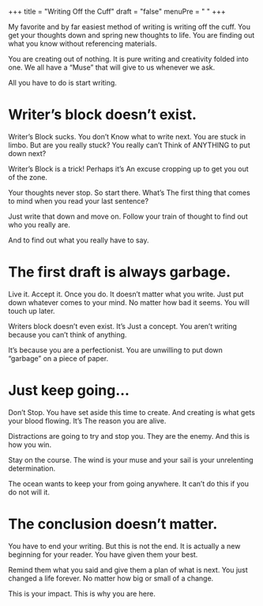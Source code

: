 +++
title = "Writing Off the Cuff"
draft = "false"
menuPre = "<i class='fa-fw fas fa-caret-right'></i> "
+++

My favorite and by far easiest method of writing is writing off the cuff. You get your thoughts down and spring new thoughts to life. You are finding out what you know without referencing materials.

You are creating out of nothing. It is pure writing and creativity folded into one. We all have a “Muse” that will give to us whenever we ask.

All you have to do is start writing.

# Writer’s block doesn’t exist.

Writer’s Block sucks. You don’t Know what to write next. You are stuck in limbo. But are you really stuck? You really can’t Think of ANYTHING to put down next?

Writer’s Block is a trick! Perhaps it’s An excuse cropping up to get you out of the zone.

Your thoughts never stop. So start there. What’s The first thing that comes to mind when you read your last sentence?

Just write that down and move on. Follow your train of thought to find out who you really are.

And to find out what you really have to say.

# The first draft is always garbage.

Live it. Accept it. Once you do. It doesn’t matter what you write. Just put down whatever comes to your mind. No matter how bad it seems. You will touch up later.

Writers block doesn’t even exist. It’s Just a concept. You aren’t writing because you can’t think of anything.

It’s because you are a perfectionist. You are unwilling to put down “garbage” on a piece of paper.

# Just keep going…

Don’t Stop. You have set aside this time to create. And creating is what gets your blood flowing. It’s The reason you are alive.

Distractions are going to try and stop you. They are the enemy. And this is how you win.

Stay on the course. The wind is your muse and your sail is your unrelenting determination.

The ocean wants to keep your from going anywhere. It can’t do this if you do not will it.

# The conclusion doesn’t matter.

You have to end your writing. But this is not the end. It is actually a new beginning for your reader. You have given them your best.

Remind them what you said and give them a plan of what is next. You just changed a life forever. No matter how big or small of a change.

This is your impact. This is why you are here.